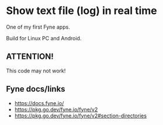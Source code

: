 # Show text file (log) in real time
One of my first Fyne apps.

Build for Linux PC and Android.

## ATTENTION!
This code may not work!

## Fyne docs/links
- https://docs.fyne.io/
- https://pkg.go.dev/fyne.io/fyne/v2
- https://pkg.go.dev/fyne.io/fyne/v2#section-directories



